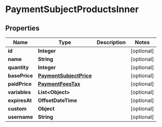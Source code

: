 

# PaymentSubjectProductsInner


## Properties

| Name | Type | Description | Notes |
|------------ | ------------- | ------------- | -------------|
|**id** | **Integer** |  |  [optional] |
|**name** | **String** |  |  [optional] |
|**quantity** | **Integer** |  |  [optional] |
|**basePrice** | [**PaymentSubjectPrice**](PaymentSubjectPrice.md) |  |  [optional] |
|**paidPrice** | [**PaymentFeesTax**](PaymentFeesTax.md) |  |  [optional] |
|**variables** | **List&lt;Object&gt;** |  |  [optional] |
|**expiresAt** | **OffsetDateTime** |  |  [optional] |
|**custom** | **Object** |  |  [optional] |
|**username** | **String** |  |  [optional] |



